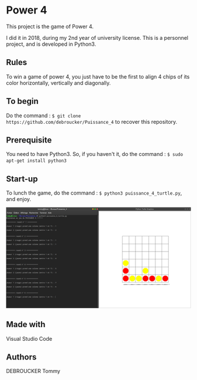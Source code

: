 # Power 4

This project is the game of Power 4. 

I did it in 2018, during my 2nd year of university license. This is a personnel project, and is developed in Python3.

## Rules
To win a game of power 4, you just have to be the first to align 4 chips of its color horizontally, vertically and diagonally.

## To begin
Do the command :  `$ git clone https://github.com/debroucker/Puissance_4` to recover this repository.

## Prerequisite
You need to have Python3.
So, if you haven't it, do the command : `$ sudo apt-get install python3`

## Start-up
To lunch the game, do the command : `$ python3 puissance_4_turtle.py`, and enjoy.

![Image description](puissance_4.png)

## Made with
Visual Studio Code

## Authors
DEBROUCKER Tommy